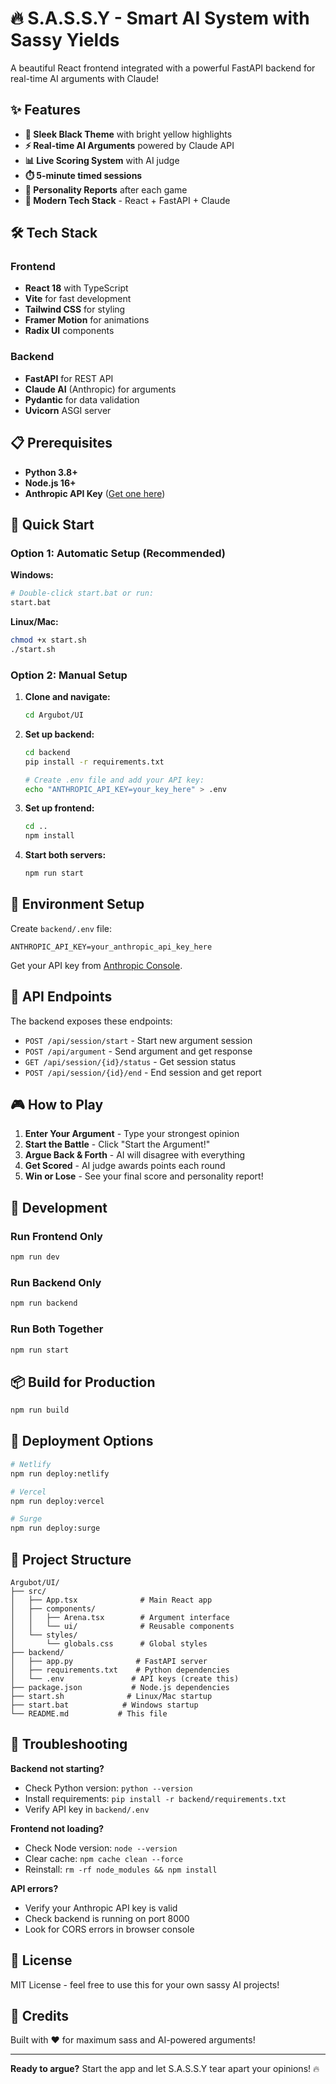 # 🔥 S.A.S.S.Y - Smart AI System with Sassy Yields

A beautiful React frontend integrated with a powerful FastAPI backend for real-time AI arguments with Claude!

## ✨ Features

- **🎨 Sleek Black Theme** with bright yellow highlights
- **⚡ Real-time AI Arguments** powered by Claude API
- **📊 Live Scoring System** with AI judge
- **⏱️ 5-minute timed sessions**
- **📝 Personality Reports** after each game
- **🚀 Modern Tech Stack** - React + FastAPI + Claude

## 🛠️ Tech Stack

### Frontend
- **React 18** with TypeScript
- **Vite** for fast development
- **Tailwind CSS** for styling
- **Framer Motion** for animations
- **Radix UI** components

### Backend
- **FastAPI** for REST API
- **Claude AI** (Anthropic) for arguments
- **Pydantic** for data validation
- **Uvicorn** ASGI server

## 📋 Prerequisites

- **Python 3.8+**
- **Node.js 16+**
- **Anthropic API Key** ([Get one here](https://console.anthropic.com/))

## 🚀 Quick Start

### Option 1: Automatic Setup (Recommended)

**Windows:**
```bash
# Double-click start.bat or run:
start.bat
```

**Linux/Mac:**
```bash
chmod +x start.sh
./start.sh
```

### Option 2: Manual Setup

1. **Clone and navigate:**
   ```bash
   cd Argubot/UI
   ```

2. **Set up backend:**
   ```bash
   cd backend
   pip install -r requirements.txt
   
   # Create .env file and add your API key:
   echo "ANTHROPIC_API_KEY=your_key_here" > .env
   ```

3. **Set up frontend:**
   ```bash
   cd ..
   npm install
   ```

4. **Start both servers:**
   ```bash
   npm run start
   ```

## 🔑 Environment Setup

Create `backend/.env` file:
```env
ANTHROPIC_API_KEY=your_anthropic_api_key_here
```

Get your API key from [Anthropic Console](https://console.anthropic.com/).

## 📡 API Endpoints

The backend exposes these endpoints:

- `POST /api/session/start` - Start new argument session
- `POST /api/argument` - Send argument and get response
- `GET /api/session/{id}/status` - Get session status
- `POST /api/session/{id}/end` - End session and get report

## 🎮 How to Play

1. **Enter Your Argument** - Type your strongest opinion
2. **Start the Battle** - Click "Start the Argument!"
3. **Argue Back & Forth** - AI will disagree with everything
4. **Get Scored** - AI judge awards points each round
5. **Win or Lose** - See your final score and personality report!

## 🔧 Development

### Run Frontend Only
```bash
npm run dev
```

### Run Backend Only
```bash
npm run backend
```

### Run Both Together
```bash
npm run start
```

## 📦 Build for Production

```bash
npm run build
```

## 🚢 Deployment Options

```bash
# Netlify
npm run deploy:netlify

# Vercel
npm run deploy:vercel

# Surge
npm run deploy:surge
```

## 🎯 Project Structure

```
Argubot/UI/
├── src/
│   ├── App.tsx              # Main React app
│   ├── components/
│   │   ├── Arena.tsx        # Argument interface
│   │   └── ui/              # Reusable components
│   └── styles/
│       └── globals.css      # Global styles
├── backend/
│   ├── app.py              # FastAPI server
│   ├── requirements.txt    # Python dependencies
│   └── .env               # API keys (create this)
├── package.json           # Node.js dependencies
├── start.sh              # Linux/Mac startup
├── start.bat            # Windows startup
└── README.md           # This file
```

## 🐛 Troubleshooting

**Backend not starting?**
- Check Python version: `python --version`
- Install requirements: `pip install -r backend/requirements.txt`
- Verify API key in `backend/.env`

**Frontend not loading?**
- Check Node version: `node --version`
- Clear cache: `npm cache clean --force`
- Reinstall: `rm -rf node_modules && npm install`

**API errors?**
- Verify your Anthropic API key is valid
- Check backend is running on port 8000
- Look for CORS errors in browser console

## 📄 License

MIT License - feel free to use this for your own sassy AI projects!

## 🎉 Credits

Built with ❤️ for maximum sass and AI-powered arguments!

---

**Ready to argue?** Start the app and let S.A.S.S.Y tear apart your opinions! 🔥
